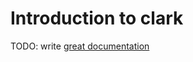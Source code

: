 # Introduction to clark

TODO: write [great documentation](http://jacobian.org/writing/what-to-write/)
